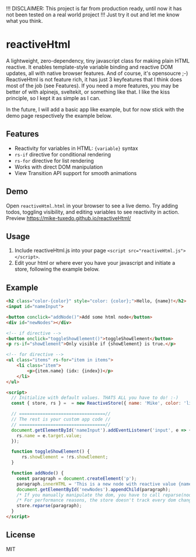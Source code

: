 !!! DISCLAIMER: This project is far from production ready, until now it has not been tested on a real world project !!!
Just try it out and let me know what you think.

# reactiveHtml

A lightweight, zero-dependency, tiny javascript class for making plain HTML reactive. It enables template-style variable binding and reactive DOM updates, all with native browser features. And of course, it's opensoucre ;-)
ReactiveHtml is not feature rich, it has just 3 keyfeatures that I think does most of the job (see Features). If you need a more features, you may be better of with alpinejs, sveltekit, or something like that. I like the kiss principle, so I kept it as simple as I can.

In the future, I will add a basic app like example, but for now stick with the demo page respectively the example below.

## Features
- Reactivity for variables in HTML: `{variable}` syntax
- `rs-if` directive for conditional rendering
- `rs-for` directive for list rendering
- Works with direct DOM manipulation
- View Transition API support for smooth animations

## Demo
Open `reactiveHtml.html` in your browser to see a live demo. Try adding todos, toggling visibility, and editing variables to see reactivity in action.
Preview https://mike-tuxedo.github.io/reactiveHtml/

## Usage
1. Include reactiveHtml.js into your page `<script src="reactiveHtml.js"></script>`.
2. Edit your html or where ever you have your javascript and initiate a store, following the example below.

## Example
```html
<h2 class="color-{color}" style="color: {color};">Hello, {name}!</h2>
<input id="nameInput">

<button conclick="addNode()">Add some html node</button>
<div id="newNodes"></div>

<!-- if directive -->
<button onclick="toggleShowElement()">toggleShowElement</button>
<p rs-if="showElement">Only visible if {showElement} is true.</p>

<!-- for directive -->
<ul class="items" rs-for="item in items">
    <li class="item">
        <p>{item.name} (idx: {index})</p>
    </li>
</ul>

<script>
  // Initialize with default values. THATS ALL you have to do! :-)
  const { store, rs } =  = new ReactiveStore({ name: 'Mike', color: 'limegreen', showElement: false, items: [{ name: 'Andi' }, { name: 'Tim' }] });

  // =================================//
  // The rest is your custom app code //
  // =================================//
  document.getElementById('nameInput').addEventListener('input', e => {
    rs.name = e.target.value;
  });

  function toggleShowElement() {
      rs.showElement = !rs.showElement;
  }

  function addNode() {
    const paragraph = document.createElement('p');
    paragraph.innerHTML = 'This is a new node with reactive value {name} in it.';
    document.getElementById('newNodes').appendChild(paragraph);
    /* If you manually manipulate the dom, you have to call reparse(node). */
    /* For performance reasons, the store doesn't track every dom change by default. */
    store.reparse(paragraph);
  }
</script>
```

## License
MIT
